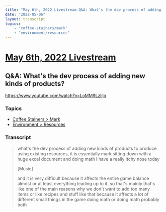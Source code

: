 ```yaml
---
title: "May 6th, 2022 Livestream Q&A: What's the dev process of adding new kinds of products?"
date: "2022-05-06"
layout: transcript
topics:
    - "coffee-stainers/mark"
    - "environment/resources"
---
```

# [May 6th, 2022 Livestream](../2022-05-06.md)
## Q&A: What's the dev process of adding new kinds of products?
https://www.youtube.com/watch?v=LoMM9LzIjlo

### Topics
* [Coffee Stainers > Mark](../topics/coffee-stainers/mark.md)
* [Environment > Resources](../topics/environment/resources.md)

### Transcript

> what's the dev process of adding new kinds of products to produce using existing resources, it is essentially mark sitting down with a huge excel document and doing math I have a really itchy nose today
>
> [Music]
>
> and it is very difficult because it affects the entire game balance almost or at least everything leading up to it, so that's mainly that's like one of the main reasons why we don't want to add too many items or like recipes and stuff like that because it affects a lot of different small things in the game doing math or doing math probably both
